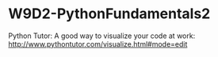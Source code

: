 # W9D2-PythonFundamentals2

Python Tutor:  A good way to visualize your code at work:
http://www.pythontutor.com/visualize.html#mode=edit

